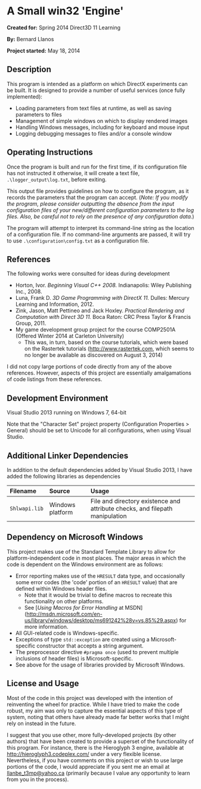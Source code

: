 # A Small win32 'Engine'

**Created for:** Spring 2014 Direct3D 11 Learning

**By:** Bernard Llanos

**Project started:** May 18, 2014

## Description
This program is intended as a platform on which DirectX experiments
can be built. It is designed to provide a number of useful services
(once fully implemented):
- Loading parameters from text files at runtime, as well as saving parameters
to files
- Management of simple windows on which to display rendered images
- Handling Windows messages, including for keyboard and mouse input
- Logging debugging messages to files and/or a console window

## Operating Instructions
Once the program is built and run for the first time, if its
configuration file has not instructed it otherwise, it will
create a text file, `.\logger_output\log.txt`, before exiting.

This output file provides guidelines on
how to configure the program, as it records the parameters
that the program can accept. (_Note: If you modify the program, please
consider outputting the absence from the input configuration files
of your new/different configuration parameters to the log files.
Also, be careful not to rely
on the presence of any configuration data._)

The program will attempt to interpret its command-line string as the location
of a configuration file. If no command-line arguments are passed,
it will try to use
`.\configuration\config.txt` as a configuration file.

## References
The following works were consulted for ideas during development
- Horton, Ivor. _Beginning Visual C++ 2008._
  Indianapolis: Wiley Publishing Inc., 2008.
- Luna, Frank D. _3D Game Programming with DirectX 11._
  Dulles: Mercury Learning and Information, 2012.
- Zink, Jason, Matt Pettineo and Jack Hoxley.
  _Practical Rendering and Computation with Direct 3D 11._
  Boca Raton: CRC Press Taylor & Francis Group, 2011.
- My game development group project for the course COMP2501A
  (Offered Winter 2014 at Carleton University)
  - This was, in turn, based on the course tutorials,
    which were based on the Rastertek tutorials
	(http://www.rastertek.com, which seems to no longer be available
	as discovered on August 3, 2014)

I did not copy large portions of code directly from any of the above references.
However, aspects of this project are essentially amalgamations
of code listings from these references.

## Development Environment
Visual Studio 2013 running on Windows 7, 64-bit

Note that the "Character Set" project property
(Configuration Properties > General) should be set to Unicode
for all configurations, when using Visual Studio.

## Additional Linker Dependencies
In addition to the default dependencies added by Visual Studio 2013,
I have added the following libraries as dependencies

| Filename  | Source  | Usage |
|:------|:--------|:------|
| `Shlwapi.lib` | Windows platform | File and directory existence and attribute checks, and filepath manipulation |

## Dependency on Microsoft Windows
This project makes use of the Standard Template Library
to allow for platform-independent code in most places.
The major areas in which the code is dependent on the Windows environment
are as follows:
- Error reporting makes use of the `HRESULT` data type,
  and occasionally some error codes (the 'code' portion of an `HRESULT` value)
  that are defined within Windows header files.
  - Note that it would be trivial to define macros to recreate this
    functionality on other platforms.
  - See [_Using Macros for Error Handling_ at MSDN]
    (http://msdn.microsoft.com/en-us/library/windows/desktop/ms691242%28v=vs.85%29.aspx)
	for more information.
- All GUI-related code is Windows-specific.
- Exceptions of type `std::exception` are created using a
  Microsoft-specific constructor that accepts a string argument.
- The preprocessor directive `#pragma once`
  (used to prevent multiple inclusions of header files) is Microsoft-specific.
- See above for the usage of libraries provided by Microsoft Windows.

## License and Usage
Most of the code in this project was developed with the intention
of reinventing the wheel for practice.
While I have tried to make the code robust, my aim was only to capture
the essential aspects of this type of system, noting that others
have already made far better works that I might rely on instead in the future.

I suggest that you use other, more fully-developed projects (by other authors)
that have been created to provide a superset of the functionality
of this program. For instance, there is the Hieroglyph 3 engine,
available at http://hieroglyph3.codeplex.com/ under a very flexible license.
Nevertheless, if you have comments on this project or wish to use
large portions of the code, I would appreciate if you sent me an email
at llanbe_t3mp@yahoo.ca (primarily because I value any opportunity
to learn from you in the process).